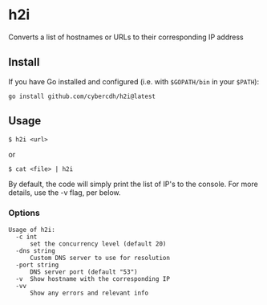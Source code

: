 # h2i

Converts a list of hostnames or URLs to their corresponding IP address


## Install

If you have Go installed and configured (i.e. with `$GOPATH/bin` in your `$PATH`):

```
go install github.com/cybercdh/h2i@latest
```

## Usage

```
$ h2i <url>
```
or 
```
$ cat <file> | h2i
```

By default, the code will simply print the list of IP's to the console. For more details, use the -v flag, per below.

### Options

```
Usage of h2i:
  -c int
      set the concurrency level (default 20)
  -dns string
      Custom DNS server to use for resolution
  -port string
      DNS server port (default "53")
  -v  Show hostname with the corresponding IP
  -vv
      Show any errors and relevant info
```